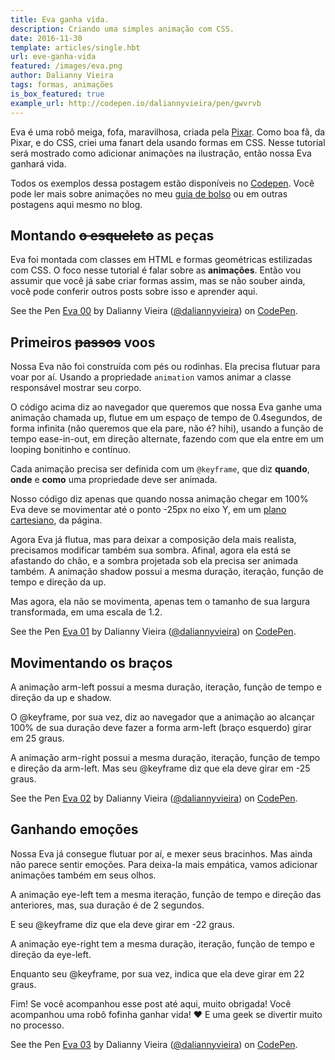 ```yaml
---
title: Eva ganha vida.
description: Criando uma simples animação com CSS.
date: 2016-11-30
template: articles/single.hbt
url: eve-ganha-vida
featured: /images/eva.png
author: Dalianny Vieira
tags: formas, animações
is_box_featured: true
example_url: http://codepen.io/daliannyvieira/pen/gwvrvb
---
```


Eva é uma robô meiga, fofa, maravilhosa, criada pela [Pixar](https://pt.wikipedia.org/wiki/WALL%C2%B7E). Como boa fã, da Pixar, e do CSS, criei uma fanart dela usando formas em CSS.
Nesse tutorial será mostrado como adicionar animações na ilustração, então nossa Eva ganhará vida.

Todos os exemplos dessa postagem estão disponíveis no [Codepen](http://codepen.io/collection/XmZvqo/).
Você pode ler mais sobre animações no meu [guia de bolso](https://github.com/daliannyvieira/css-animations-pocket-guide) ou em outras postagens aqui mesmo no blog.

## Montando ~~o esqueleto~~ as peças

Eva foi montada com classes em HTML e formas geométricas estilizadas com CSS. O foco nesse tutorial é falar sobre as **animações**. Então vou assumir que você já sabe criar formas assim, mas se não souber ainda, você pode conferir outros posts sobre isso e aprender aqui.

<p data-height="400" data-theme-id="0" data-slug-hash="amqNZV" data-default-tab="css,result" data-user="daliannyvieira" data-embed-version="2" data-pen-title="Eva 00" class="codepen">See the Pen <a href="http://codepen.io/daliannyvieira/pen/amqNZV/">Eva 00</a> by Dalianny Vieira (<a href="http://codepen.io/daliannyvieira">@daliannyvieira</a>) on <a href="http://codepen.io">CodePen</a>.</p>
<script async src="https://production-assets.codepen.io/assets/embed/ei.js"></script>

## Primeiros ~~passos~~ voos

Nossa Eva não foi construída com pés ou rodinhas. Ela precisa flutuar para voar por aí. Usando a propriedade `animation` vamos animar a classe responsável mostrar seu corpo.

<script src="https://gist.github.com/clovisdasilvaneto/73de6a007ee4ec2311e9ee2406272c6f.js"></script>

O código acima diz ao navegador que queremos que nossa Eva ganhe uma animação chamada up, flutue em um espaço de tempo de 0.4segundos, de forma infinita (não queremos que ela pare, não é? hihi), usando a função de tempo ease-in-out, em direção alternate, fazendo com que ela entre em um looping bonitinho e contínuo.

Cada animação precisa ser definida com um `@keyframe`, que diz **quando**, **onde** e **como** uma propriedade deve ser animada.

<script src="https://gist.github.com/clovisdasilvaneto/e8ad28572d2218d8ab851a6bf7935bf9.js"></script>

Nosso código diz apenas que quando nossa animação chegar em 100% Eva deve se movimentar até o ponto -25px no eixo Y, em um [plano cartesiano](http://brasilescola.uol.com.br/matematica/plano-cartesiano.htm]), da página.  

Agora Eva já flutua, mas para deixar a composição dela mais realista, precisamos modificar também sua sombra. Afinal, agora ela está se afastando do chão, e a sombra projetada sob ela precisa ser animada também. A animação shadow possui a mesma duração, iteração, função de tempo e direção da up.

<script src="https://gist.github.com/clovisdasilvaneto/3111baf8a9456fc542daf78110e04bef.js"></script>

Mas agora, ela não se movimenta, apenas tem o tamanho de sua largura transformada, em uma escala de 1.2.

<script src="https://gist.github.com/clovisdasilvaneto/925726a0eac0fc3a46ddc63dd299ad60.js"></script>

<p data-height="400" data-theme-id="0" data-slug-hash="KgQrNN" data-default-tab="css,result" data-user="daliannyvieira" data-embed-version="2" data-pen-title="Eva 01" class="codepen">See the Pen <a href="http://codepen.io/daliannyvieira/pen/KgQrNN/">Eva 01</a> by Dalianny Vieira (<a href="http://codepen.io/daliannyvieira">@daliannyvieira</a>) on <a href="http://codepen.io">CodePen</a>.</p>
<script async src="https://production-assets.codepen.io/assets/embed/ei.js"></script>

## Movimentando os braços

A animação arm-left possui a mesma duração, iteração, função de tempo e direção da up e shadow.

<script src="https://gist.github.com/clovisdasilvaneto/23b66f0151bb71574103374d74f83255.js"></script>

O @keyframe, por sua vez, diz ao navegador que a animação ao alcançar 100% de sua duração deve fazer a forma arm-left (braço esquerdo) girar em 25 graus.

<script src="https://gist.github.com/clovisdasilvaneto/dd15f0172ee960c8a9cb0d9e92579190.js"></script>

A animação arm-right possui a mesma duração, iteração, função de tempo e direção da arm-left. Mas seu @keyframe diz que ela deve girar em -25 graus.

<script src="https://gist.github.com/clovisdasilvaneto/a3ac2732b92d66c636854c2c880afea2.js"></script>

<p data-height="400" data-theme-id="0" data-slug-hash="EgQykE" data-default-tab="css,result" data-user="daliannyvieira" data-embed-version="2" data-pen-title="Eva 02" class="codepen">See the Pen <a href="http://codepen.io/daliannyvieira/pen/EgQykE/">Eva 02</a> by Dalianny Vieira (<a href="http://codepen.io/daliannyvieira">@daliannyvieira</a>) on <a href="http://codepen.io">CodePen</a>.</p>
<script async src="https://production-assets.codepen.io/assets/embed/ei.js"></script>

## Ganhando emoções

Nossa Eva já consegue flutuar por aí, e mexer seus bracinhos. Mas ainda não parece sentir emoções. Para deixa-la mais empática, vamos adicionar animações também em seus olhos.

A animação eye-left tem a mesma iteração, função de tempo e direção das anteriores, mas, sua duração é de 2 segundos.

<script src="https://gist.github.com/clovisdasilvaneto/f4d90c56f5e2955a17a5cc77bcbb5a3d.js"></script>

E seu @keyframe diz que ela deve girar em -22 graus.

<script src="https://gist.github.com/clovisdasilvaneto/88211b4edf368e8c462017ecc7652830.js"></script>

A animação eye-right tem a mesma duração, iteração, função de tempo e direção da eye-left.

<script src="https://gist.github.com/clovisdasilvaneto/1dbf761439e803d0963ea88bf2d5a62d.js"></script>

Enquanto seu @keyframe, por sua vez, indica que ela deve girar em 22 graus.

<script src="https://gist.github.com/clovisdasilvaneto/d2e427f31754760a548deac3c7f8e7c0.js"></script>

Fim! Se você acompanhou esse post até aqui, muito obrigada!
Você acompanhou uma robô fofinha ganhar vida! ♥ E uma geek se divertir muito no processo.

<p data-height="400" data-theme-id="0" data-slug-hash="gwvrvb" data-default-tab="css,result" data-user="daliannyvieira" data-embed-version="2" data-pen-title="Eva 03" class="codepen">See the Pen <a href="http://codepen.io/daliannyvieira/pen/gwvrvb/">Eva 03</a> by Dalianny Vieira (<a href="http://codepen.io/daliannyvieira">@daliannyvieira</a>) on <a href="http://codepen.io">CodePen</a>.</p>
<script async src="https://production-assets.codepen.io/assets/embed/ei.js"></script>
